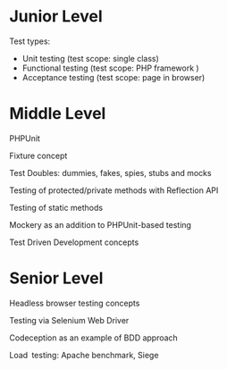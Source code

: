 # Junior Level
Test types: 
* Unit testing (test scope: single class)
* Functional testing (test scope: PHP framework )
* Acceptance testing (test scope: page in browser)


# Middle Level
PHPUnit

Fixture concept

Test Doubles: dummies, fakes, spies, stubs and mocks

Testing of protected/private methods with Reflection API

Testing of static methods

Mockery as an addition to PHPUnit-based testing

Test Driven Development concepts


# Senior Level
Headless browser testing concepts

Testing via Selenium Web Driver

Codeception as an example of BDD approach

Load testing: Apache benchmark, Siege

